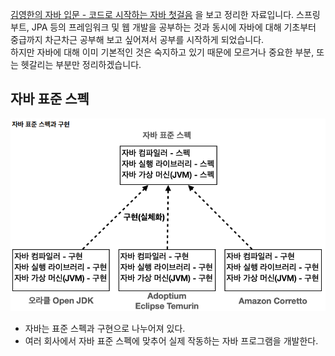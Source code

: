 [김영한의 자바 입문 - 코드로 시작하는 자바 첫걸음](https://www.inflearn.com/course/%EA%B9%80%EC%98%81%ED%95%9C%EC%9D%98-%EC%9E%90%EB%B0%94-%EC%9E%85%EB%AC%B8/dashboard)
을 보고 정리한 자료입니다.
스프링 부트, JPA 등의 프레임워크 및 웹 개발을 공부하는 것과 동시에
자바에 대해 기초부터 중급까지 차근차근 공부해 보고 싶어져서 공부를 시작하게 되었습니다.  
하지만 자바에 대해 이미 기본적인 것은 숙지하고 있기 때문에 모르거나 중요한 부분, 또는 헷갈리는 부분만
정리하겠습니다.

## 자바 표준 스펙
![img.png](img.png)
- 자바는 표준 스펙과 구현으로 나누어져 있다.
- 여러 회사에서 자바 표준 스펙에 맞추어 실제 작동하는 자바 프로그램을 개발한다.


